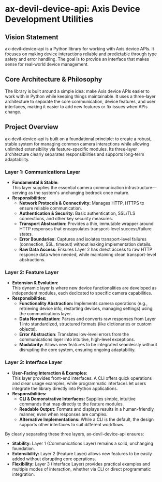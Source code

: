 # ax-devil-device-api: Axis Device Development Utilities

## Vision Statement
ax-devil-device-api is a Python library for working with Axis device APIs. It focuses on making device interactions reliable and predictable through type safety and error handling. The goal is to provide an interface that makes sense for real-world device management.

## Core Architecture & Philosophy
The library is built around a simple idea: make Axis device APIs easier to work with in Python while keeping things maintainable. It uses a three-layer architecture to separate the core communication, device features, and user interfaces, making it easier to add new features or fix issues when APIs change.

## Project Overview
ax-devil-device-api is built on a foundational principle: to create a robust, stable system for managing common camera interactions while allowing unlimited extensibility via feature-specific modules. Its three-layer architecture clearly separates responsibilities and supports long-term adaptability.

### Layer 1: Communications Layer
- **Fundamental & Stable:**  
  This layer supplies the essential camera communication infrastructure—serving as the system's unchanging bedrock once mature.
- **Responsibilities:**
  - **Network Protocols & Connectivity:** Manages HTTP, HTTPS to ensure reliable communication.
  - **Authentication & Security:** Basic authentication, SSL/TLS connections, and other key security measures.
  - **Transport Abstraction:** Provides a thin, immutable wrapper around HTTP responses that encapsulates transport-level success/failure states.
  - **Error Boundaries:** Captures and isolates transport-level failures (connection, SSL, timeout) without leaking implementation details.
  - **Raw Data Access:** Ensures Layer 2 has direct access to raw HTTP response data when needed, while maintaining clean transport-level abstractions.

### Layer 2: Feature Layer
- **Extension & Evolution:**  
  This dynamic layer is where new device functionalities are developed as independent modules, each dedicated to specific camera capabilities.
- **Responsibilities:**
  - **Functionality Abstraction:** Implements camera operations (e.g., retrieving device info, restarting devices, managing settings) using the communications layer.
  - **Data Normalization:** Parses and converts raw responses from Layer 1 into standardized, structured formats (like dictionaries or custom objects).
  - **Error Abstraction:** Translates low-level errors from the communications layer into intuitive, high-level exceptions.
  - **Modularity:** Allows new features to be integrated seamlessly without disrupting the core system, ensuring ongoing adaptability.

### Layer 3: Interface Layer
- **User-Facing Interaction & Examples:**  
  This layer provides front-end interfaces. A CLI offers quick operations and clear usage examples, while programmatic interfaces let users integrate the library directly into Python applications.
- **Responsibilities:**
  - **CLI & Demonstrative Interfaces:** Supplies simple, intuitive commands that map directly to the feature modules.
  - **Readable Output:** Formats and displays results in a human-friendly manner, even when responses are complex.
  - **Alternative Implementations:** While a CLI is the default, the design supports other interfaces to suit different workflows.

By clearly separating these three layers, ax-devil-device-api ensures:
- **Stability:** Layer 1 (Communications Layer) remains a solid, unchanging foundation.
- **Extensibility:** Layer 2 (Feature Layer) allows new features to be easily added without disrupting core operations.
- **Flexibility:** Layer 3 (Interface Layer) provides practical examples and multiple modes of interaction, whether via CLI or direct programmatic integration.
